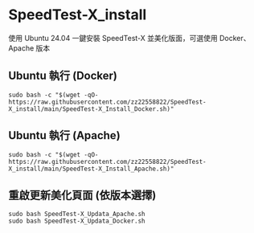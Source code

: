 # SpeedTest-X_install
使用 Ubuntu 24.04 一鍵安裝 SpeedTest-X 並美化版面，可選使用 Docker、Apache 版本


## Ubuntu 執行 (Docker)
```
sudo bash -c "$(wget -qO- https://raw.githubusercontent.com/zz22558822/SpeedTest-X_install/main/SpeedTest-X_Install_Docker.sh)"
```
## Ubuntu 執行 (Apache)
```
sudo bash -c "$(wget -qO- https://raw.githubusercontent.com/zz22558822/SpeedTest-X_install/main/SpeedTest-X_Install_Apache.sh)"
```

## 重啟更新美化頁面 (依版本選擇)
```
sudo bash SpeedTest-X_Updata_Apache.sh
sudo bash SpeedTest-X_Updata_Docker.sh
```
